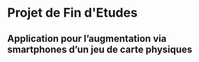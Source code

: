 # Projet de Fin d'Etudes
## Application pour l’augmentation via smartphones d’un jeu de carte physiques